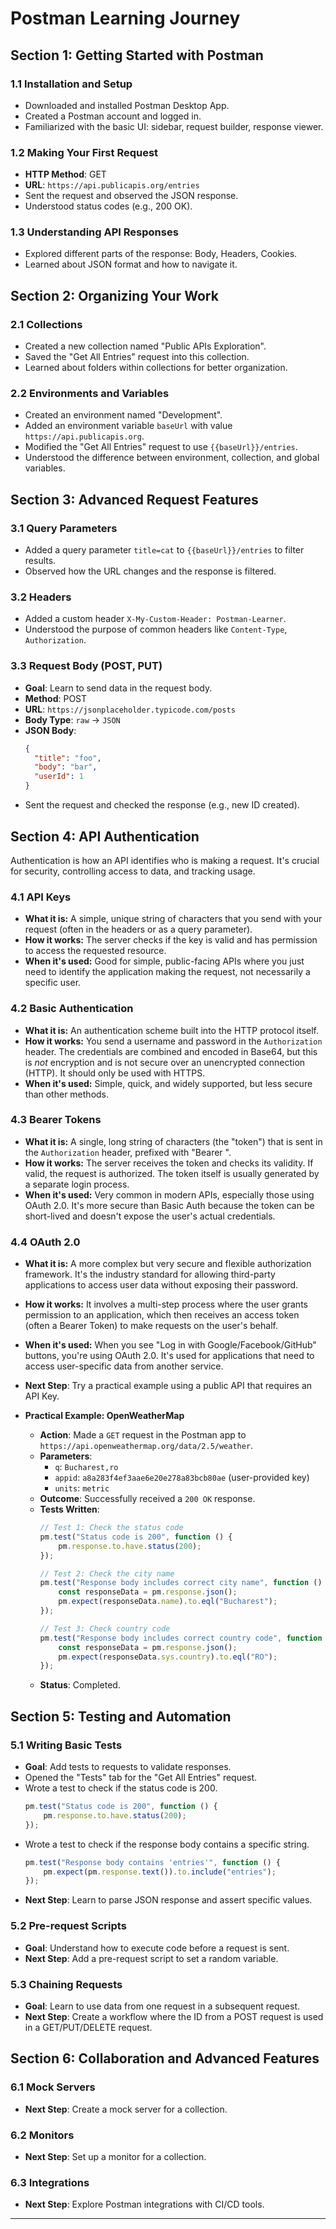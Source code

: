 # Postman Learning Journey

## Section 1: Getting Started with Postman

### 1.1 Installation and Setup
- Downloaded and installed Postman Desktop App.
- Created a Postman account and logged in.
- Familiarized with the basic UI: sidebar, request builder, response viewer.

### 1.2 Making Your First Request
- **HTTP Method**: GET
- **URL**: `https://api.publicapis.org/entries`
- Sent the request and observed the JSON response.
- Understood status codes (e.g., 200 OK).

### 1.3 Understanding API Responses
- Explored different parts of the response: Body, Headers, Cookies.
- Learned about JSON format and how to navigate it.

## Section 2: Organizing Your Work

### 2.1 Collections
- Created a new collection named "Public APIs Exploration".
- Saved the "Get All Entries" request into this collection.
- Learned about folders within collections for better organization.

### 2.2 Environments and Variables
- Created an environment named "Development".
- Added an environment variable `baseUrl` with value `https://api.publicapis.org`.
- Modified the "Get All Entries" request to use `{{baseUrl}}/entries`.
- Understood the difference between environment, collection, and global variables.

## Section 3: Advanced Request Features

### 3.1 Query Parameters
- Added a query parameter `title=cat` to `{{baseUrl}}/entries` to filter results.
- Observed how the URL changes and the response is filtered.

### 3.2 Headers
- Added a custom header `X-My-Custom-Header: Postman-Learner`.
- Understood the purpose of common headers like `Content-Type`, `Authorization`.

### 3.3 Request Body (POST, PUT)
- **Goal**: Learn to send data in the request body.
- **Method**: POST
- **URL**: `https://jsonplaceholder.typicode.com/posts`
- **Body Type**: `raw` -> `JSON`
- **JSON Body**:
  ```json
  {
    "title": "foo",
    "body": "bar",
    "userId": 1
  }
  ```
- Sent the request and checked the response (e.g., new ID created).

## Section 4: API Authentication

Authentication is how an API identifies who is making a request. It's crucial for security, controlling access to data, and tracking usage.

### 4.1 API Keys
- **What it is:** A simple, unique string of characters that you send with your request (often in the headers or as a query parameter).
- **How it works:** The server checks if the key is valid and has permission to access the requested resource.
- **When it's used:** Good for simple, public-facing APIs where you just need to identify the application making the request, not necessarily a specific user.

### 4.2 Basic Authentication
- **What it is:** An authentication scheme built into the HTTP protocol itself.
- **How it works:** You send a username and password in the `Authorization` header. The credentials are combined and encoded in Base64, but this is *not* encryption and is not secure over an unencrypted connection (HTTP). It should only be used with HTTPS.
- **When it's used:** Simple, quick, and widely supported, but less secure than other methods.

### 4.3 Bearer Tokens
- **What it is:** A single, long string of characters (the "token") that is sent in the `Authorization` header, prefixed with "Bearer ".
- **How it works:** The server receives the token and checks its validity. If valid, the request is authorized. The token itself is usually generated by a separate login process.
- **When it's used:** Very common in modern APIs, especially those using OAuth 2.0. It's more secure than Basic Auth because the token can be short-lived and doesn't expose the user's actual credentials.

### 4.4 OAuth 2.0
- **What it is:** A more complex but very secure and flexible authorization framework. It's the industry standard for allowing third-party applications to access user data without exposing their password.
- **How it works:** It involves a multi-step process where the user grants permission to an application, which then receives an access token (often a Bearer Token) to make requests on the user's behalf.
- **When it's used:** When you see "Log in with Google/Facebook/GitHub" buttons, you're using OAuth 2.0. It's used for applications that need to access user-specific data from another service.

- **Next Step**: Try a practical example using a public API that requires an API Key.

- **Practical Example: OpenWeatherMap**
  - **Action**: Made a `GET` request in the Postman app to `https://api.openweathermap.org/data/2.5/weather`.
  - **Parameters**: 
    - `q`: `Bucharest,ro`
    - `appid`: `a8a283f4ef3aae6e20e278a83bcb80ae` (user-provided key)
    - `units`: `metric`
  - **Outcome**: Successfully received a `200 OK` response.
  - **Tests Written**:
    ```javascript
    // Test 1: Check the status code
    pm.test("Status code is 200", function () {
        pm.response.to.have.status(200);
    });

    // Test 2: Check the city name
    pm.test("Response body includes correct city name", function () {
        const responseData = pm.response.json();
        pm.expect(responseData.name).to.eql("Bucharest");
    });

    // Test 3: Check country code
    pm.test("Response body includes correct country code", function () {
        const responseData = pm.response.json();
        pm.expect(responseData.sys.country).to.eql("RO");
    });
    ```
  - **Status**: Completed.


## Section 5: Testing and Automation

### 5.1 Writing Basic Tests
- **Goal**: Add tests to requests to validate responses.
- Opened the "Tests" tab for the "Get All Entries" request.
- Wrote a test to check if the status code is 200.
  ```javascript
  pm.test("Status code is 200", function () {
      pm.response.to.have.status(200);
  });
  ```
- Wrote a test to check if the response body contains a specific string.
  ```javascript
  pm.test("Response body contains 'entries'", function () {
      pm.expect(pm.response.text()).to.include("entries");
  });
  ```
- **Next Step**: Learn to parse JSON response and assert specific values.

### 5.2 Pre-request Scripts
- **Goal**: Understand how to execute code before a request is sent.
- **Next Step**: Add a pre-request script to set a random variable.

### 5.3 Chaining Requests
- **Goal**: Learn to use data from one request in a subsequent request.
- **Next Step**: Create a workflow where the ID from a POST request is used in a GET/PUT/DELETE request.

## Section 6: Collaboration and Advanced Features

### 6.1 Mock Servers
- **Next Step**: Create a mock server for a collection.

### 6.2 Monitors
- **Next Step**: Set up a monitor for a collection.

### 6.3 Integrations
- **Next Step**: Explore Postman integrations with CI/CD tools.

---
